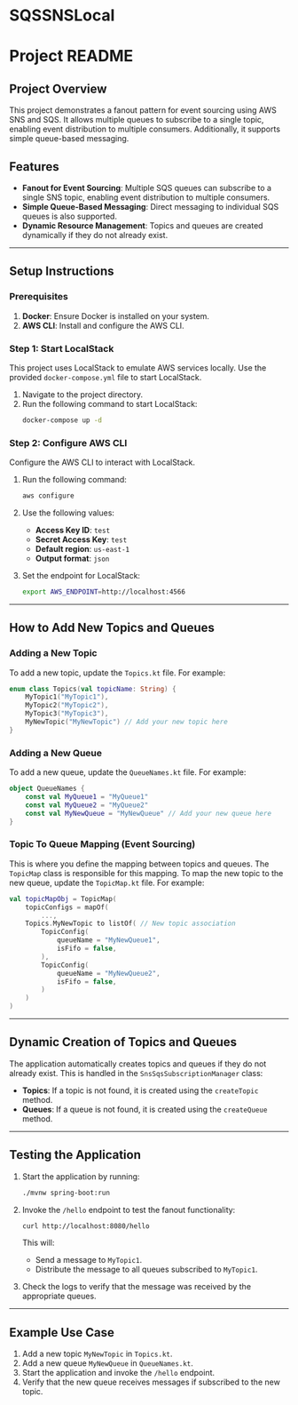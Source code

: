 # SQSSNSLocal

# Project README

## Project Overview

This project demonstrates a fanout pattern for event sourcing using AWS SNS and SQS. It allows multiple queues to
subscribe to a single topic, enabling event distribution to multiple consumers. Additionally, it supports simple
queue-based messaging.

## Features

- **Fanout for Event Sourcing**: Multiple SQS queues can subscribe to a single SNS topic, enabling event distribution to
  multiple consumers.
- **Simple Queue-Based Messaging**: Direct messaging to individual SQS queues is also supported.
- **Dynamic Resource Management**: Topics and queues are created dynamically if they do not already exist.

---

## Setup Instructions

### Prerequisites

1. **Docker**: Ensure Docker is installed on your system.
2. **AWS CLI**: Install and configure the AWS CLI.

### Step 1: Start LocalStack

This project uses LocalStack to emulate AWS services locally. Use the provided `docker-compose.yml` file to start
LocalStack.

1. Navigate to the project directory.
2. Run the following command to start LocalStack:
   ```bash
   docker-compose up -d
   ```

### Step 2: Configure AWS CLI

Configure the AWS CLI to interact with LocalStack.

1. Run the following command:
   ```bash
   aws configure
   ```
2. Use the following values:
    - **Access Key ID**: `test`
    - **Secret Access Key**: `test`
    - **Default region**: `us-east-1`
    - **Output format**: `json`

3. Set the endpoint for LocalStack:
   ```bash
   export AWS_ENDPOINT=http://localhost:4566
   ```

---

## How to Add New Topics and Queues

### Adding a New Topic

To add a new topic, update the `Topics.kt` file. For example:

```kotlin
enum class Topics(val topicName: String) {
    MyTopic1("MyTopic1"),
    MyTopic2("MyTopic2"),
    MyTopic3("MyTopic3"),
    MyNewTopic("MyNewTopic") // Add your new topic here
}

```

### Adding a New Queue

To add a new queue, update the `QueueNames.kt` file. For example:

```kotlin
object QueueNames {
    const val MyQueue1 = "MyQueue1"
    const val MyQueue2 = "MyQueue2"
    const val MyNewQueue = "MyNewQueue" // Add your new queue here
}
```

### Topic To Queue Mapping (Event Sourcing)

This is where you define the mapping between topics and queues. The `TopicMap` class is responsible for this mapping.
To map the new topic to the new queue, update the `TopicMap.kt` file. For example:

```kotlin
val topicMapObj = TopicMap(
    topicConfigs = mapOf(
        ...,
    Topics.MyNewTopic to listOf( // New topic association
        TopicConfig(
            queueName = "MyNewQueue1",
            isFifo = false,
        ),
        TopicConfig(
            queueName = "MyNewQueue2",
            isFifo = false,
        )
    )
)
```

---

## Dynamic Creation of Topics and Queues

The application automatically creates topics and queues if they do not already exist. This is handled in the
`SnsSqsSubscriptionManager` class:

- **Topics**: If a topic is not found, it is created using the `createTopic` method.
- **Queues**: If a queue is not found, it is created using the `createQueue` method.

---

## Testing the Application

1. Start the application by running:
   ```bash
   ./mvnw spring-boot:run
   ```
2. Invoke the `/hello` endpoint to test the fanout functionality:
   ```bash
   curl http://localhost:8080/hello
   ```
   This will:
    - Send a message to `MyTopic1`.
    - Distribute the message to all queues subscribed to `MyTopic1`.

3. Check the logs to verify that the message was received by the appropriate queues.

---

## Example Use Case

1. Add a new topic `MyNewTopic` in `Topics.kt`.
2. Add a new queue `MyNewQueue` in `QueueNames.kt`.
3. Start the application and invoke the `/hello` endpoint.
4. Verify that the new queue receives messages if subscribed to the new topic.